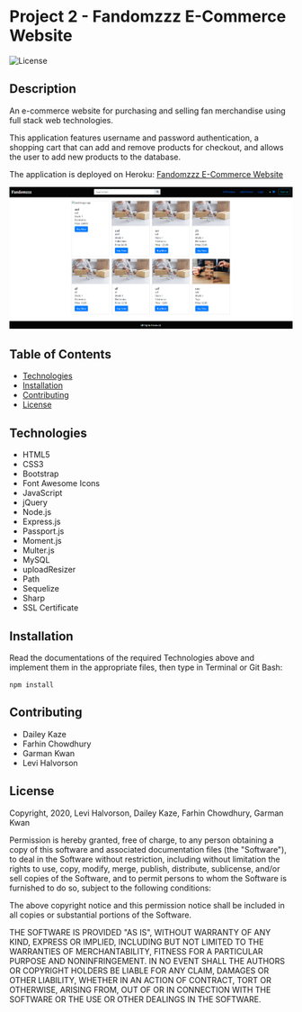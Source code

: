 # Project 2 - Fandomzzz E-Commerce Website
![License](https://img.shields.io/badge/license-MIT-blue.svg "License Badge")
## Description
An e-commerce website for purchasing and selling fan merchandise using full stack web technologies. 

This application features username and password authentication, a shopping cart that can add and remove products for checkout, and allows the user to add new products to the database. 

The application is deployed on Heroku: [Fandomzzz E-Commerce Website](google.com)

![screenshot](.\public\assets\images\screenshot.png)
## Table of Contents
- [Technologies](#technologies)
- [Installation](#installation)
- [Contributing](#Contributing)
- [License](#license)

## Technologies
 - HTML5
 - CSS3
 - Bootstrap
 - Font Awesome Icons
 - JavaScript
 - jQuery
 - Node.js
 - Express.js
 - Passport.js
 - Moment.js
 - Multer.js
 - MySQL
 - uploadResizer
 - Path
 - Sequelize
 - Sharp
 - SSL Certificate

 ## Installation
Read the documentations of the required Technologies above and implement them in the appropriate files, then type in Terminal or Git Bash:
```
npm install
```

## Contributing
- Dailey Kaze
- Farhin Chowdhury
- Garman Kwan
- Levi Halvorson

## License
Copyright, 2020, Levi Halvorson, Dailey Kaze, Farhin Chowdhury, Garman Kwan

Permission is hereby granted, free of charge, to any person obtaining a copy of this software and associated documentation files (the "Software"), to deal in the Software without restriction, including without limitation the rights to use, copy, modify, merge, publish, distribute, sublicense, and/or sell copies of the Software, and to permit persons to whom the Software is furnished to do so, subject to the following conditions:

The above copyright notice and this permission notice shall be included in all copies or substantial portions of the Software.

THE SOFTWARE IS PROVIDED "AS IS", WITHOUT WARRANTY OF ANY KIND, EXPRESS OR IMPLIED, INCLUDING BUT NOT LIMITED TO THE WARRANTIES OF MERCHANTABILITY, FITNESS FOR A PARTICULAR PURPOSE AND NONINFRINGEMENT. IN NO EVENT SHALL THE AUTHORS OR COPYRIGHT HOLDERS BE LIABLE FOR ANY CLAIM, DAMAGES OR OTHER LIABILITY, WHETHER IN AN ACTION OF CONTRACT, TORT OR OTHERWISE, ARISING FROM, OUT OF OR IN CONNECTION WITH THE SOFTWARE OR THE USE OR OTHER DEALINGS IN THE SOFTWARE.


